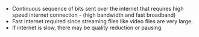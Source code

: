 - Continuous sequence of bits sent over the internet that requires high speed internet connection - (high bandwidth and fast broadband)
- Fast internet required since streaming files like video files are very large. 
- If internet is slow, there may be quality reduction or pausing.